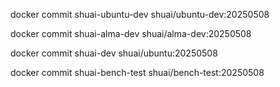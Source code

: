 docker commit shuai-ubuntu-dev shuai/ubuntu-dev:20250508

docker commit shuai-alma-dev shuai/alma-dev:20250508

docker commit shuai-dev  shuai/ubuntu:20250508

docker commit shuai-bench-test  shuai/bench-test:20250508
